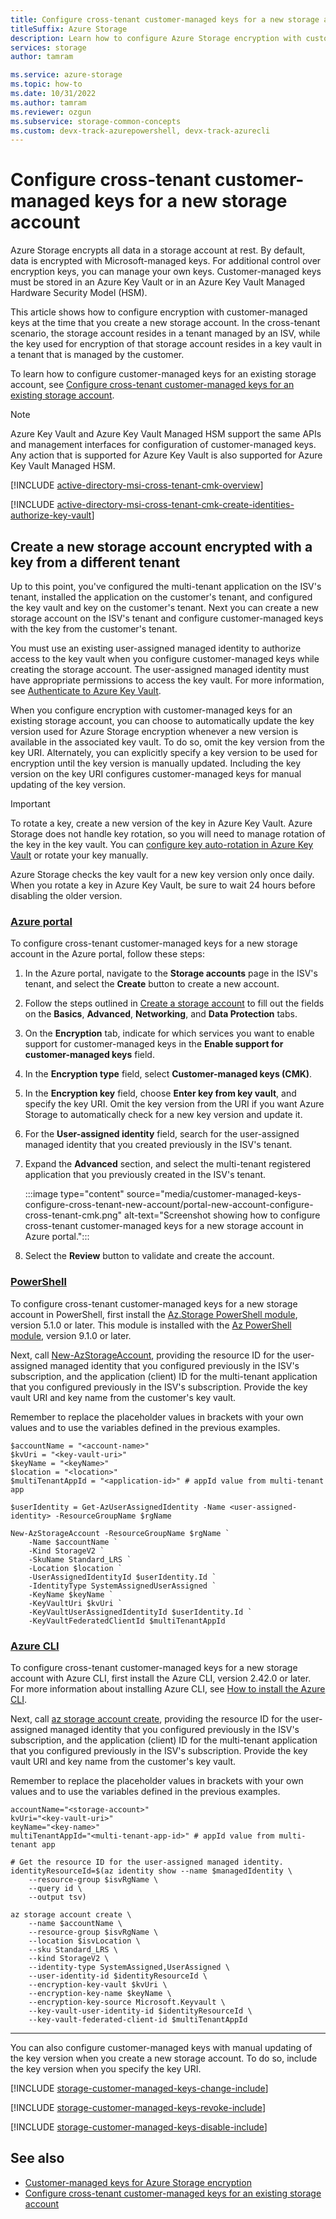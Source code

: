 ```yaml
---
title: Configure cross-tenant customer-managed keys for a new storage account
titleSuffix: Azure Storage
description: Learn how to configure Azure Storage encryption with customer-managed keys in an Azure key vault that resides in a different tenant than the tenant where the storage account will be created. Customer-managed keys allow a service provider to encrypt the customer's data using an encryption key that is managed by the service provider's customer and that isn't accessible to the service provider.
services: storage
author: tamram

ms.service: azure-storage
ms.topic: how-to
ms.date: 10/31/2022
ms.author: tamram
ms.reviewer: ozgun
ms.subservice: storage-common-concepts
ms.custom: devx-track-azurepowershell, devx-track-azurecli
---
```


# Configure cross-tenant customer-managed keys for a new storage account

Azure Storage encrypts all data in a storage account at rest. By default, data is encrypted with Microsoft-managed keys. For additional control over encryption keys, you can manage your own keys. Customer-managed keys must be stored in an Azure Key Vault or in an Azure Key Vault Managed Hardware Security Model (HSM).

This article shows how to configure encryption with customer-managed keys at the time that you create a new storage account. In the cross-tenant scenario, the storage account resides in a tenant managed by an ISV, while the key used for encryption of that storage account resides in a key vault in a tenant that is managed by the customer.

To learn how to configure customer-managed keys for an existing storage account, see [Configure cross-tenant customer-managed keys for an existing storage account](customer-managed-keys-configure-cross-tenant-existing-account.md).

> [!NOTE]
> Azure Key Vault and Azure Key Vault Managed HSM support the same APIs and management interfaces for configuration of customer-managed keys. Any action that is supported for Azure Key Vault is also supported for Azure Key Vault Managed HSM.

[!INCLUDE [active-directory-msi-cross-tenant-cmk-overview](../../../includes/active-directory-msi-cross-tenant-cmk-overview.md)]

[!INCLUDE [active-directory-msi-cross-tenant-cmk-create-identities-authorize-key-vault](../../../includes/active-directory-msi-cross-tenant-cmk-create-identities-authorize-key-vault.md)]

## Create a new storage account encrypted with a key from a different tenant

Up to this point, you've configured the multi-tenant application on the ISV's tenant, installed the application on the customer's tenant, and configured the key vault and key on the customer's tenant. Next you can create a new storage account on the ISV's tenant and configure customer-managed keys with the key from the customer's tenant.

You must use an existing user-assigned managed identity to authorize access to the key vault when you configure customer-managed keys while creating the storage account. The user-assigned managed identity must have appropriate permissions to access the key vault. For more information, see [Authenticate to Azure Key Vault](../../key-vault/general/authentication.md).

When you configure encryption with customer-managed keys for an existing storage account, you can choose to automatically update the key version used for Azure Storage encryption whenever a new version is available in the associated key vault. To do so, omit the key version from the key URI. Alternately, you can explicitly specify a key version to be used for encryption until the key version is manually updated. Including the key version on the key URI configures customer-managed keys for manual updating of the key version.

> [!IMPORTANT]
> To rotate a key, create a new version of the key in Azure Key Vault. Azure Storage does not handle key rotation, so you will need to manage rotation of the key in the key vault. You can [configure key auto-rotation in Azure Key Vault](../../key-vault/keys/how-to-configure-key-rotation.md) or rotate your key manually.
>
> Azure Storage checks the key vault for a new key version only once daily. When you rotate a key in Azure Key Vault, be sure to wait 24 hours before disabling the older version.

### [Azure portal](#tab/azure-portal)

To configure cross-tenant customer-managed keys for a new storage account in the Azure portal, follow these steps:

1. In the Azure portal, navigate to the **Storage accounts** page in the ISV's tenant, and select the **Create** button to create a new account.
1. Follow the steps outlined in [Create a storage account](storage-account-create.md) to fill out the fields on the **Basics**, **Advanced**, **Networking**, and **Data Protection** tabs.
1. On the **Encryption** tab, indicate for which services you want to enable support for customer-managed keys in the **Enable support for customer-managed keys** field.
1. In the **Encryption type** field, select **Customer-managed keys (CMK)**.
1. In the **Encryption key** field, choose **Enter key from key vault**, and specify the key URI. Omit the key version from the URI if you want Azure Storage to automatically check for a new key version and update it.
1. For the **User-assigned identity** field, search for the user-assigned managed identity that you created previously in the ISV's tenant.
1. Expand the **Advanced** section, and select the multi-tenant registered application that you previously created in the ISV's tenant.

    :::image type="content" source="media/customer-managed-keys-configure-cross-tenant-new-account/portal-new-account-configure-cross-tenant-cmk.png" alt-text="Screenshot showing how to configure cross-tenant customer-managed keys for a new storage account in Azure portal.":::

1. Select the **Review** button to validate and create the account.

### [PowerShell](#tab/azure-powershell)

To configure cross-tenant customer-managed keys for a new storage account in PowerShell, first install the [Az.Storage PowerShell module](https://www.powershellgallery.com/packages/Az.Storage), version 5.1.0 or later. This module is installed with the [Az PowerShell module](https://www.powershellgallery.com/packages/Az), version 9.1.0 or later.

Next, call [New-AzStorageAccount](/powershell/module/az.storage/new-azstorageaccount), providing the resource ID for the user-assigned managed identity that you configured previously in the ISV's subscription, and the application (client) ID for the multi-tenant application that you configured previously in the ISV's subscription. Provide the key vault URI and key name from the customer's key vault.

Remember to replace the placeholder values in brackets with your own values and to use the variables defined in the previous examples.

```azurepowershell
$accountName = "<account-name>"
$kvUri = "<key-vault-uri>"
$keyName = "<keyName>"
$location = "<location>"
$multiTenantAppId = "<application-id>" # appId value from multi-tenant app

$userIdentity = Get-AzUserAssignedIdentity -Name <user-assigned-identity> -ResourceGroupName $rgName

New-AzStorageAccount -ResourceGroupName $rgName `
    -Name $accountName `
    -Kind StorageV2 `
    -SkuName Standard_LRS `
    -Location $location `
    -UserAssignedIdentityId $userIdentity.Id `
    -IdentityType SystemAssignedUserAssigned `
    -KeyName $keyName `
    -KeyVaultUri $kvUri `
    -KeyVaultUserAssignedIdentityId $userIdentity.Id `
    -KeyVaultFederatedClientId $multiTenantAppId 
```

### [Azure CLI](#tab/azure-cli)

To configure cross-tenant customer-managed keys for a new storage account with Azure CLI, first install the Azure CLI, version 2.42.0 or later. For more information about installing Azure CLI, see [How to install the Azure CLI](/cli/azure/install-azure-cli).

Next, call [az storage account create](/cli/azure/storage/account#az-storage-account-create), providing the resource ID for the user-assigned managed identity that you configured previously in the ISV's subscription, and the application (client) ID for the multi-tenant application that you configured previously in the ISV's subscription. Provide the key vault URI and key name from the customer's key vault.

Remember to replace the placeholder values in brackets with your own values and to use the variables defined in the previous examples.

```azurecli
accountName="<storage-account>"
kvUri="<key-vault-uri>"
keyName="<key-name>"
multiTenantAppId="<multi-tenant-app-id>" # appId value from multi-tenant app

# Get the resource ID for the user-assigned managed identity.
identityResourceId=$(az identity show --name $managedIdentity \
    --resource-group $isvRgName \
    --query id \
    --output tsv)

az storage account create \
    --name $accountName \
    --resource-group $isvRgName \
    --location $isvLocation \
    --sku Standard_LRS \
    --kind StorageV2 \
    --identity-type SystemAssigned,UserAssigned \
    --user-identity-id $identityResourceId \
    --encryption-key-vault $kvUri \
    --encryption-key-name $keyName \
    --encryption-key-source Microsoft.Keyvault \
    --key-vault-user-identity-id $identityResourceId \
    --key-vault-federated-client-id $multiTenantAppId
```

---

You can also configure customer-managed keys with manual updating of the key version when you create a new storage account. To do so, include the key version when you specify the key URI.

[!INCLUDE [storage-customer-managed-keys-change-include](../../../includes/storage-customer-managed-keys-change-include.md)]

[!INCLUDE [storage-customer-managed-keys-revoke-include](../../../includes/storage-customer-managed-keys-revoke-include.md)]

[!INCLUDE [storage-customer-managed-keys-disable-include](../../../includes/storage-customer-managed-keys-disable-include.md)]

## See also

- [Customer-managed keys for Azure Storage encryption](customer-managed-keys-overview.md)
- [Configure cross-tenant customer-managed keys for an existing storage account](customer-managed-keys-configure-cross-tenant-existing-account.md)
